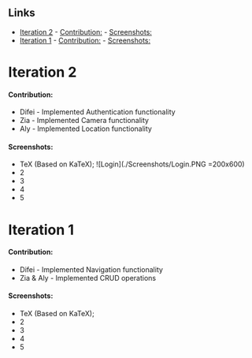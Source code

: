 ## Links

- [Iteration 2](#iteration-2)
      - [Contribution:](#contribution)
      - [Screenshots:](#screenshots)
- [Iteration 1](#iteration-1)
      - [Contribution:](#contribution-1)
      - [Screenshots:](#screenshots-1)


# Iteration 2

#### Contribution:

- Difei - Implemented Authentication functionality
- Zia - Implemented Camera functionality
- Aly - Implemented Location functionality

#### Screenshots:

- TeX (Based on KaTeX);
  ![Login](./Screenshots/Login.PNG =200x600)
- 2
- 3
- 4
- 5

# Iteration 1

#### Contribution:

- Difei - Implemented Navigation functionality
- Zia & Aly - Implemented CRUD operations

#### Screenshots:

- TeX (Based on KaTeX);
- 2
- 3
- 4
- 5
